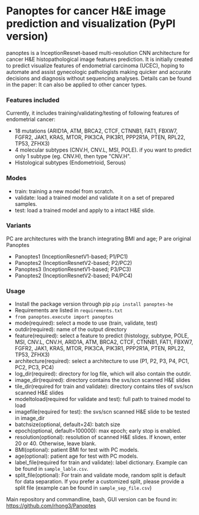 # **Panoptes for cancer H&E image prediction and visualization (PyPI version)**
panoptes is a InceptionResnet-based multi-resolution CNN architecture for cancer H&E histopathological image features 
prediction. It is initially created to predict visualize features of endometrial carcinoma (UCEC), hoping to automate
and assist gynecologic pathologists making quicker and accurate decisions and diagnosis without sequencing analyses.
Details can be found in the paper: 
It can also be applied to other cancer types. 
### Features included 
Currently, it includes training/validating/testing of following features of endometrial cancer:
 - 18 mutations (ARID1A, ATM, BRCA2, CTCF, CTNNB1, FAT1, FBXW7, FGFR2, JAK1, KRAS, MTOR, 
 PIK3CA, PIK3R1, PPP2R1A, PTEN, RPL22, TP53, ZFHX3)
 - 4 molecular subtypes (CNV.H, CNV.L, MSI, POLE). if you want to predict only 1 subtype (eg. CNV.H), 
 then type "CNV.H". 
 - Histological subtypes (Endometrioid, Serous)
### Modes
 - train: training a new model from scratch. 
 - validate: load a trained model and validate it on a set of prepared samples.
 - test: load a trained model and apply to a intact H&E slide.
### Variants
PC are architectures with the branch integrating BMI and age; P are original Panoptes
 - Panoptes1 (InceptionResnetV1-based; P1/PC1) 
 - Panoptes2 (InceptionResnetV2-based; P2/PC2) 
 - Panoptes3 (InceptionResnetV1-based; P3/PC3) 
 - Panoptes2 (InceptionResnetV2-based; P4/PC4)
### Usage
 - Install the package version through pip `pip install panoptes-he `
 - Requirements are listed in `requirements.txt`
 - `from panoptes.execute import panoptes`
 - mode(required): select a mode to use (train, validate, test)
 - outdir(required): name of the output directory
 - feature(required): select a feature to predict (histology, subtype, POLE, MSI, CNV.L, CNV.H, ARID1A, ATM, BRCA2, 
 CTCF, CTNNB1, FAT1, FBXW7, FGFR2, JAK1, KRAS, MTOR, PIK3CA, PIK3R1, PPP2R1A, PTEN, RPL22, TP53, ZFHX3)
 - architecture(required): select a architecture to use (P1, P2, P3, P4, PC1, PC2, PC3, PC4)
 - log_dir(required): directory for log file, which will also contain the outdir.
 - image_dir(required): directory contains the svs/scn scanned H&E slides
 - tile_dir(required for train and validate): directory contains tiles of svs/scn scanned H&E slides
 - modeltoload(required for validate and test): full path to trained model to load
 - imagefile(required for test): the svs/scn scanned H&E slide to be tested in image_dir
 - batchsize(optional, default=24): batch size
 - epoch(optional, default=100000): max epoch; early stop is enabled.
 - resolution(optional): resolution of scanned H&E slides. If known, enter 20 or 40. Otherwise, leave blank. 
 - BMI(optional): patient BMI for test with PC models.
 - age(optional): patient age for test with PC models.
 - label_file(required for train and validate): label dictionary. Example can be found in `sample_lable.csv`. 
 - split_file(optional): For train and validate mode, random split is default for data separation. 
 If you prefer a customized split, please provide a split file (example can be found in `sample_sep_file.csv`)
 
Main repository and commandline, bash, GUI version can be found in: https://github.com/rhong3/Panoptes